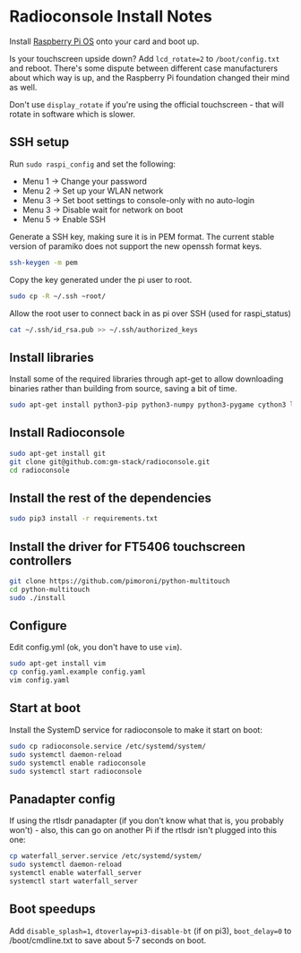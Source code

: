# Radioconsole Install Notes

Install [Raspberry Pi OS](https://www.raspberrypi.org/downloads/raspberry-pi-os/) onto your card and boot up.

Is your touchscreen upside down? Add `lcd_rotate=2` to `/boot/config.txt` and reboot. There's some dispute between different case manufacturers about which way is up, and the Raspberry Pi foundation changed their mind as well.

Don't use `display_rotate` if you're using the official touchscreen - that will rotate in software which is slower.

## SSH setup

Run `sudo raspi_config` and set the following:
- Menu 1 -> Change your password
- Menu 2 -> Set up your WLAN network
- Menu 3 -> Set boot settings to console-only with no auto-login
- Menu 3 -> Disable wait for network on boot
- Menu 5 -> Enable SSH

Generate a SSH key, making sure it is in PEM format. The current stable version of paramiko does not support the new openssh format keys.

```bash
ssh-keygen -m pem
```

Copy the key generated under the pi user to root.

```bash
sudo cp -R ~/.ssh ~root/
```

Allow the root user to connect back in as pi over SSH (used for raspi_status)

```bash
cat ~/.ssh/id_rsa.pub >> ~/.ssh/authorized_keys
```

## Install libraries

Install some of the required libraries through apt-get to allow downloading binaries rather than building from source, saving a bit of time.

```bash
sudo apt-get install python3-pip python3-numpy python3-pygame cython3 libfftw3-dev librtlsdr-dev python3-scipy python3-paramiko
```

## Install Radioconsole

```bash
sudo apt-get install git
git clone git@github.com:gm-stack/radioconsole.git
cd radioconsole
```

## Install the rest of the dependencies

```bash
sudo pip3 install -r requirements.txt
```

## Install the driver for FT5406 touchscreen controllers

```bash
git clone https://github.com/pimoroni/python-multitouch
cd python-multitouch
sudo ./install
```

## Configure

Edit config.yml (ok, you don't have to use `vim`).

```bash
sudo apt-get install vim
cp config.yaml.example config.yaml
vim config.yaml
```

## Start at boot

Install the SystemD service for radioconsole to make it start on boot:

```bash
sudo cp radioconsole.service /etc/systemd/system/
sudo systemctl daemon-reload
sudo systemctl enable radioconsole
sudo systemctl start radioconsole
```

## Panadapter config

If using the rtlsdr panadapter (if you don't know what that is, you probably won't) - also, this can go on another Pi if the rtlsdr isn't plugged into this one:

```bash
cp waterfall_server.service /etc/systemd/system/
sudo systemctl daemon-reload
systemctl enable waterfall_server
systemctl start waterfall_server
```

## Boot speedups

Add `disable_splash=1`, `dtoverlay=pi3-disable-bt` (if on pi3), `boot_delay=0` to /boot/cmdline.txt to save about 5-7 seconds on boot.
